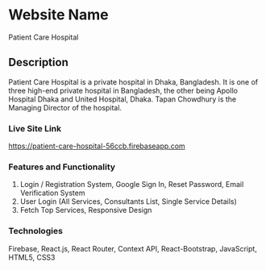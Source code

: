 # Website Name

Patient Care Hospital

## Description

Patient Care Hospital is a private hospital in Dhaka, Bangladesh. It is one of three high-end private hospital in Bangladesh, the other being Apollo Hospital Dhaka and United Hospital, Dhaka. Tapan Chowdhury is the Managing Director of the hospital.

### Live Site Link

https://patient-care-hospital-56ccb.firebaseapp.com

### Features and Functionality

1. Login / Registration System, Google Sign In, Reset Password, Email Verification System
2. User Login (All Services, Consultants List, Single Service Details)
3. Fetch Top Services, Responsive Design

### Technologies
Firebase, React.js, React Router, Context API, React-Bootstrap, JavaScript, HTML5, CSS3 